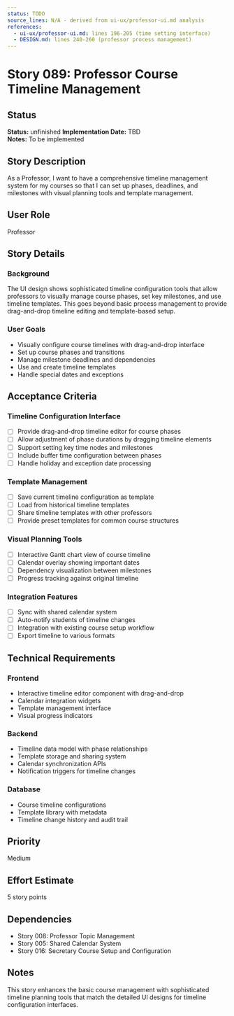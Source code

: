 ```yaml
---
status: TODO
source_lines: N/A - derived from ui-ux/professor-ui.md analysis
references:
  - ui-ux/professor-ui.md: lines 196-205 (time setting interface)
  - DESIGN.md: lines 240-260 (professor process management)
---
```

# Story 089: Professor Course Timeline Management

## Status
**Status:** unfinished
**Implementation Date:** TBD  
**Notes:** To be implemented

## Story Description
As a Professor, I want to have a comprehensive timeline management system for my courses so that I can set up phases, deadlines, and milestones with visual planning tools and template management.

## User Role
Professor

## Story Details

### Background
The UI design shows sophisticated timeline configuration tools that allow professors to visually manage course phases, set key milestones, and use timeline templates. This goes beyond basic process management to provide drag-and-drop timeline editing and template-based setup.

### User Goals
- Visually configure course timelines with drag-and-drop interface
- Set up course phases and transitions
- Manage milestone deadlines and dependencies
- Use and create timeline templates
- Handle special dates and exceptions

## Acceptance Criteria

### Timeline Configuration Interface
- [ ] Provide drag-and-drop timeline editor for course phases
- [ ] Allow adjustment of phase durations by dragging timeline elements
- [ ] Support setting key time nodes and milestones
- [ ] Include buffer time configuration between phases
- [ ] Handle holiday and exception date processing

### Template Management
- [ ] Save current timeline configuration as template
- [ ] Load from historical timeline templates
- [ ] Share timeline templates with other professors
- [ ] Provide preset templates for common course structures

### Visual Planning Tools
- [ ] Interactive Gantt chart view of course timeline
- [ ] Calendar overlay showing important dates
- [ ] Dependency visualization between milestones
- [ ] Progress tracking against original timeline

### Integration Features
- [ ] Sync with shared calendar system
- [ ] Auto-notify students of timeline changes
- [ ] Integration with existing course setup workflow
- [ ] Export timeline to various formats

## Technical Requirements

### Frontend
- Interactive timeline editor component with drag-and-drop
- Calendar integration widgets
- Template management interface
- Visual progress indicators

### Backend
- Timeline data model with phase relationships
- Template storage and sharing system
- Calendar synchronization APIs
- Notification triggers for timeline changes

### Database
- Course timeline configurations
- Template library with metadata
- Timeline change history and audit trail

## Priority
Medium

## Effort Estimate
5 story points

## Dependencies
- Story 008: Professor Topic Management
- Story 005: Shared Calendar System
- Story 016: Secretary Course Setup and Configuration

## Notes
This story enhances the basic course management with sophisticated timeline planning tools that match the detailed UI designs for timeline configuration interfaces.
